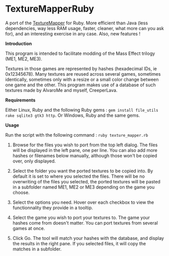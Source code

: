 # TextureMapperRuby

A port of the [TextureMapper](https://github.com/CreeperLava/MassEffectTextureMapper) for Ruby. More efficient than Java (less dependencies, way less RAM usage, faster, cleaner, what more can you ask for), and an interesting exercise in any case. Also, new features !

**Introduction**

This program is intended to facilitate modding of the Mass Effect trilogy (ME1, ME2, ME3).

Textures in those games are represented by hashes (hexadecimal IDs, ie 0x12345678). Many textures are reused across several games, sometimes identically, sometimes only with a resize or a small color change between one game and the other. This program makes use of a database of such textures made by AlvaroMe and myself, CreeperLava.

**Requirements**

Either Linux, Ruby and the following Ruby gems : `gem install file_utils rake sqlite3 gtk3 http`.
Or Windows, Ruby and the same gems.

**Usage**

Run the script with the following command : `ruby texture_mapper.rb`

1. Browse for the files you wish to port from the top left dialog. The files will be displayed in the left pane, one per line. You can also add more hashes or filenames below manually, although those won't be copied over, only displayed.

2. Select the folder you want the ported textures to be copied into. By default it is set to where you selected the files. There will be no overwriting of the files you selected, the ported textures will be pasted in a subfolder named ME1, ME2 or ME3 depending on the game you choose.

4. Select the options you need. Hover over each checkbox to view the functionnality they provide in a tooltip.

5. Select the game you wish to port your textures to. The game your hashes come from doesn't matter. You can port textures from several games at once.

6. Click Go. The tool will match your hashes with the database, and display the results in the right pane. If you selected files, it will copy the matches in a subfolder.